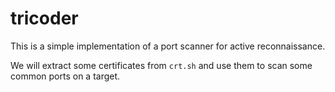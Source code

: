 # tricoder

This is a simple implementation of a port scanner for active reconnaissance.

We will extract some certificates from `crt.sh` and use them to scan some common ports on a target.
